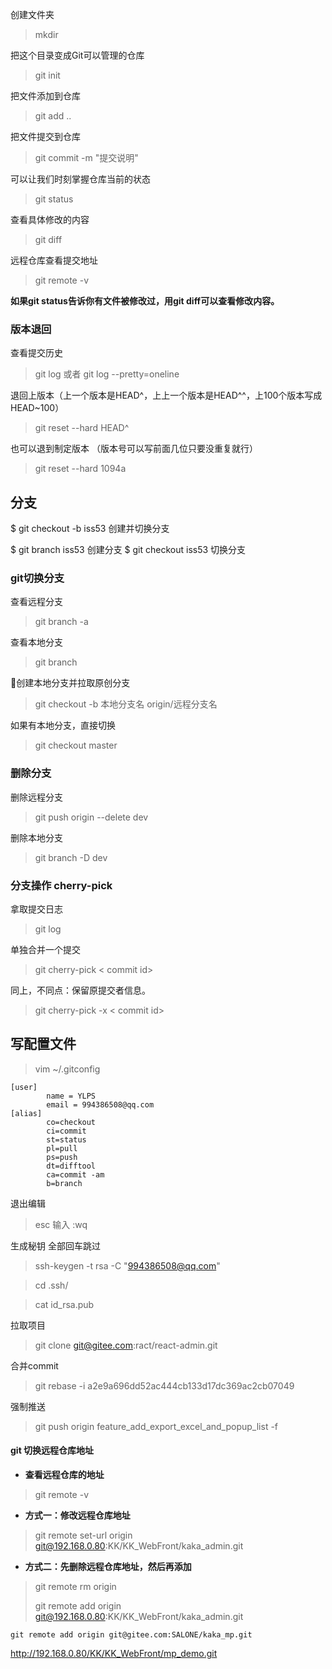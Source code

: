 创建文件夹
> mkdir 

把这个目录变成Git可以管理的仓库
> git init

把文件添加到仓库
> git add ..

把文件提交到仓库
> git commit -m "提交说明"

可以让我们时刻掌握仓库当前的状态
> git status

查看具体修改的内容
> git diff

远程仓库查看提交地址
> git remote -v


**如果git status告诉你有文件被修改过，用git diff可以查看修改内容。**


### 版本退回

查看提交历史
> git log 或者 git log --pretty=oneline


退回上版本（上一个版本是HEAD^，上上一个版本是HEAD^^，上100个版本写成HEAD~100）
> git reset --hard HEAD^

也可以退到制定版本 （版本号可以写前面几位只要没重复就行）
> git reset --hard 1094a


## 分支

$ git checkout -b iss53 创建并切换分支

$ git branch iss53 创建分支
$ git checkout iss53 切换分支

### git切换分支

查看远程分支

> git branch -a

查看本地分支
> git branch

创建本地分支并拉取原创分支

> git checkout -b 本地分支名 origin/远程分支名

如果有本地分支，直接切换
> git checkout master

### 删除分支
删除远程分支

> git push origin --delete dev

删除本地分支
> git branch -D dev

### 分支操作 cherry-pick

拿取提交日志
> git log

单独合并一个提交
> git cherry-pick \< commit id> 

同上，不同点：保留原提交者信息。
>git cherry-pick -x \< commit id>




## 写配置文件

> vim ~/.gitconfig

```
[user]
        name = YLPS
        email = 994386508@qq.com
[alias]
        co=checkout
        ci=commit
        st=status
        pl=pull
        ps=push
        dt=difftool
        ca=commit -am
        b=branch
```

退出编辑

> esc  输入 :wq 

生成秘钥 全部回车跳过

> ssh-keygen -t rsa -C "994386508@qq.com"

> cd .ssh/

> cat id_rsa.pub

拉取项目

> git clone git@gitee.com:ract/react-admin.git



合并commit

> git rebase -i a2e9a696dd52ac444cb133d17dc369ac2cb07049

强制推送
> git push origin feature_add_export_excel_and_popup_list -f



#### git 切换远程仓库地址

- **查看远程仓库的地址**

> git remote -v

- **方式一：修改远程仓库地址**

> git remote set-url origin git@192.168.0.80:KK/KK_WebFront/kaka_admin.git

- **方式二：先删除远程仓库地址，然后再添加**

> git remote rm origin 
>
> git remote add origin git@192.168.0.80:KK/KK_WebFront/kaka_admin.git

```
git remote add origin git@gitee.com:SALONE/kaka_mp.git
```

http://192.168.0.80/KK/KK_WebFront/mp_demo.git
